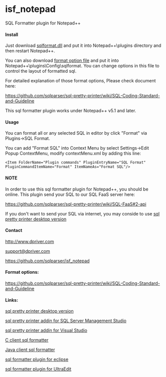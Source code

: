 isf_notepad
===========

SQL Formatter plugin for Notepad++

#### Install
Just download [sqlformat.dll](https://github.com/sqlparser/isf_notepad/blob/master/bin/sqlFormat.dll?raw=true)
and put it into Notepad++\plugins directory and then restart Notepad++.

You can also download [format option file](https://github.com/sqlparser/isf_notepad/blob/master/bin/Config/sqlformat/fo.json)
and put it into Notepad++\plugins\Config\sqlformat\.  You can change options in this file to control the layout of formatted sql.

For detailed explanation of those format options, Please check document here:

https://github.com/sqlparser/sql-pretty-printer/wiki/SQL-Coding-Standard-and-Guideline

This sql formatter plugin works under Notepad++ v5.1 and later.

#### Usage
You can format all or any selected SQL in editor by click "Format" via Plugins->SQL Format.

You can add "Format SQL" into Context Menu by select Settings->Edit Popup ContextMenu,
modify contextMenu.xml by adding this line:

```
<Item FolderName="Plugin commands" PluginEntryName="SQL Format" PluginCommandItemName="Format" ItemNameAs="Format SQL"/>
```

#### NOTE
In order to use this sql formatter plugin for Notepad++, you should be online.
This plugin send your SQL to our SQL FaaS server here:

https://github.com/sqlparser/sql-pretty-printer/wiki/SQL-FaaS#2-api

If you don't want to send your SQL via internet, you may conside to use 
[sql pretty printer desktop version](http://www.dpriver.com/?ref=github_isf_notepadd)


#### Contact
http://www.dpriver.com

support@dpriver.com

https://github.com/sqlparser/isf_notepad


#### Format options:
https://github.com/sqlparser/sql-pretty-printer/wiki/SQL-Coding-Standard-and-Guideline

#### Links:
[sql pretty printer desktop version](http://www.dpriver.com/products/sqlpp/desktop_index.php)

[sql pretty printer addin for SQL Server Management Studio](http://www.dpriver.com/products/sqlpp/ssms_index.php)

[sql pretty printer addin for Visual Studio](http://www.dpriver.com/products/sqlpp/vs_index.php)

[C client sql formatter](https://github.com/sqlparser/isf_c_client)

[Java client sql formatter](https://github.com/sqlparser/isf_java_client)

[sql formatter plugin for eclipse](https://github.com/sqlparser/isf_eclipse)

[sql formatter plugin for UltraEdit](https://github.com/sqlparser/isf_ultraedit)
